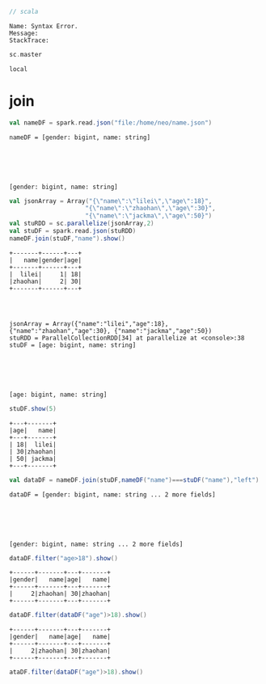 

```scala
// scala
```




    Name: Syntax Error.
    Message: 
    StackTrace: 




```scala
sc.master
```




    local



# join 


```scala
val nameDF = spark.read.json("file:/home/neo/name.json")
```


    nameDF = [gender: bigint, name: string]






    [gender: bigint, name: string]




```scala
val jsonArray = Array("{\"name\":\"lilei\",\"age\":18}",
                     "{\"name\":\"zhaohan\",\"age\":30}",
                     "{\"name\":\"jackma\",\"age\":50}")
val stuRDD = sc.parallelize(jsonArray,2)
val stuDF = spark.read.json(stuRDD)
nameDF.join(stuDF,"name").show()
```

    +-------+------+---+
    |   name|gender|age|
    +-------+------+---+
    |  lilei|     1| 18|
    |zhaohan|     2| 30|
    +-------+------+---+
    



    jsonArray = Array({"name":"lilei","age":18}, {"name":"zhaohan","age":30}, {"name":"jackma","age":50})
    stuRDD = ParallelCollectionRDD[34] at parallelize at <console>:38
    stuDF = [age: bigint, name: string]






    [age: bigint, name: string]




```scala
stuDF.show(5)
```

    +---+-------+
    |age|   name|
    +---+-------+
    | 18|  lilei|
    | 30|zhaohan|
    | 50| jackma|
    +---+-------+
    



```scala
val dataDF = nameDF.join(stuDF,nameDF("name")===stuDF("name"),"left")
```


    dataDF = [gender: bigint, name: string ... 2 more fields]






    [gender: bigint, name: string ... 2 more fields]




```scala
dataDF.filter("age>18").show()
```

    +------+-------+---+-------+
    |gender|   name|age|   name|
    +------+-------+---+-------+
    |     2|zhaohan| 30|zhaohan|
    +------+-------+---+-------+
    



```scala
dataDF.filter(dataDF("age")>18).show()
```

    +------+-------+---+-------+
    |gender|   name|age|   name|
    +------+-------+---+-------+
    |     2|zhaohan| 30|zhaohan|
    +------+-------+---+-------+
    



```scala
ataDF.filter(dataDF("age")>18).show()
```
